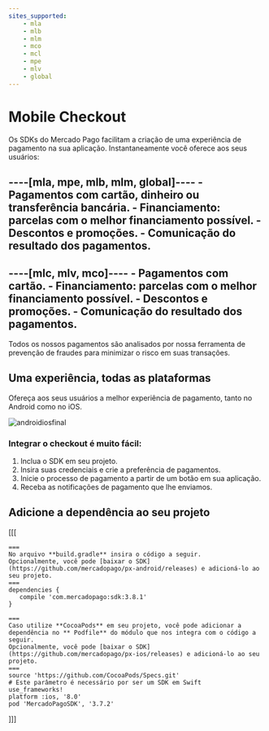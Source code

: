 ```yaml
---
sites_supported:
    - mla
    - mlb
    - mlm
    - mco
    - mcl
    - mpe
    - mlv
    - global
---
```

# Mobile Checkout

Os SDKs do Mercado Pago facilitam a criação de uma experiência de pagamento na sua aplicação. Instantaneamente você oferece aos seus usuários:

----[mla, mpe, mlb, mlm, global]----
    -   Pagamentos com cartão, dinheiro ou transferência bancária.
    -   **Financiamento**: parcelas com o melhor financiamento possível.
    -   Descontos e promoções.
    -   Comunicação do resultado dos pagamentos.
------------
----[mlc, mlv, mco]----
    -   Pagamentos com cartão.
    -   **Financiamento**: parcelas com o melhor financiamento possível.
    -   Descontos e promoções.
    -   Comunicação do resultado dos pagamentos.
------------

Todos os nossos pagamentos são analisados por nossa ferramenta de prevenção de fraudes para minimizar o risco em suas transações.

## Uma experiência, todas as plataformas

Ofereça aos seus usuários a melhor experiência de pagamento, tanto no Android como no iOS.

![androidiosfinal](/images/mobile-sdk-flow.png)

### Integrar o checkout é muito fácil:

1. Inclua o SDK em seu projeto.
2. Insira suas credenciais e crie a preferência de pagamentos.
3. Inicie o processo de pagamento a partir de um botão em sua aplicação.
4. Receba as notificações de pagamento que lhe enviamos.

## Adicione a dependência ao seu projeto
[[[
```android
===
No arquivo **build.gradle** insira o código a seguir.
Opcionalmente, você pode [baixar o SDK](https://github.com/mercadopago/px-android/releases) e adicioná-lo ao seu projeto.
===
dependencies {
   compile 'com.mercadopago:sdk:3.8.1'
}
```
```ios
===
Caso utilize **CocoaPods** em seu projeto, você pode adicionar a dependência no ** Podfile** do módulo que nos integra com o código a seguir.
Opcionalmente, você pode [baixar o SDK](https://github.com/mercadopago/px-ios/releases) e adicioná-lo ao seu projeto.
===
source 'https://github.com/CocoaPods/Specs.git'
# Este parâmetro é necessário por ser um SDK em Swift
use_frameworks!
platform :ios, '8.0'
pod 'MercadoPagoSDK', '3.7.2'
```
]]]
